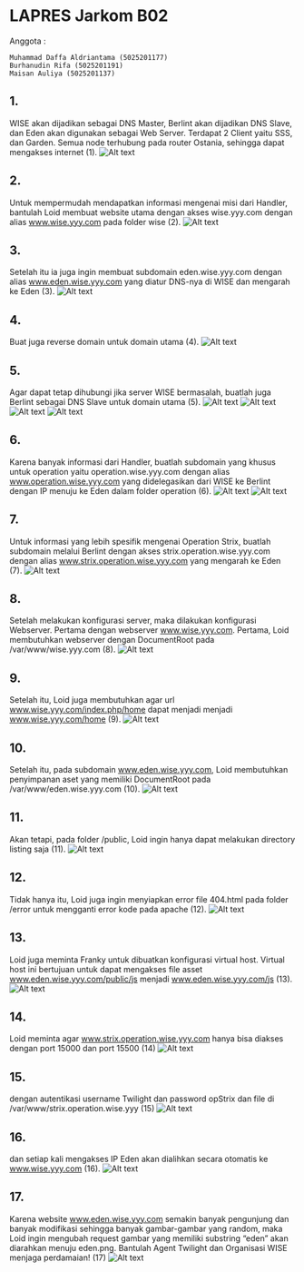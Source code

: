 
# LAPRES Jarkom B02

Anggota :

	Muhammad Daffa Aldriantama (5025201177)
	Burhanudin Rifa (5025201191)
	Maisan Auliya (5025201137)

## 1. 
WISE akan dijadikan sebagai DNS Master, Berlint akan dijadikan DNS Slave, dan Eden akan digunakan sebagai Web Server. Terdapat 2 Client yaitu SSS, dan Garden. Semua node terhubung pada router Ostania, sehingga dapat mengakses internet (1).
![Alt text](/image/Jarkom2-1.png)

## 2.
Untuk mempermudah mendapatkan informasi mengenai misi dari Handler, bantulah Loid membuat website utama dengan akses wise.yyy.com dengan alias www.wise.yyy.com pada folder wise (2).
![Alt text](/image/Jarkom2-2.png)

## 3. 
Setelah itu ia juga ingin membuat subdomain eden.wise.yyy.com dengan alias www.eden.wise.yyy.com yang diatur DNS-nya di WISE dan mengarah ke Eden (3).
![Alt text](/image/Jarkom2-3.png)

## 4.
Buat juga reverse domain untuk domain utama (4).
![Alt text](/image/Jarkom2-4.png)

## 5.
Agar dapat tetap dihubungi jika server WISE bermasalah, buatlah juga Berlint sebagai DNS Slave untuk domain utama (5).
![Alt text](/image/Jarkom2-5.png)
![Alt text](/image/Jarkom2-5a.png)
![Alt text](/image/Jarkom2-5b.png)
![Alt text](/image/Jarkom2-5c.png)

## 6.
Karena banyak informasi dari Handler, buatlah subdomain yang khusus untuk operation yaitu operation.wise.yyy.com dengan alias www.operation.wise.yyy.com yang didelegasikan dari WISE ke Berlint dengan IP menuju ke Eden dalam folder operation (6).
![Alt text](/image/Jarkom2-6.png)
![Alt text](/image/Jarkom2-6a.png)

## 7.
Untuk informasi yang lebih spesifik mengenai Operation Strix, buatlah subdomain melalui Berlint dengan akses strix.operation.wise.yyy.com dengan alias www.strix.operation.wise.yyy.com yang mengarah ke Eden (7).
![Alt text](/image/Jarkom2-7.png)

## 8.
Setelah melakukan konfigurasi server, maka dilakukan konfigurasi Webserver. Pertama dengan webserver www.wise.yyy.com. Pertama, Loid membutuhkan webserver dengan DocumentRoot pada /var/www/wise.yyy.com (8).
![Alt text](/image/Jarkom2-8.png)

## 9.
Setelah itu, Loid juga membutuhkan agar url www.wise.yyy.com/index.php/home dapat menjadi menjadi www.wise.yyy.com/home (9).
![Alt text](/image/Jarkom2-9.png)

## 10.
Setelah itu, pada subdomain www.eden.wise.yyy.com, Loid membutuhkan penyimpanan aset yang memiliki DocumentRoot pada /var/www/eden.wise.yyy.com (10). 
![Alt text](/image/Jarkom2-10.png)

## 11.
Akan tetapi, pada folder /public, Loid ingin hanya dapat melakukan directory listing saja (11). 
![Alt text](/image/Jarkom2-11.png)

## 12.
Tidak hanya itu, Loid juga ingin menyiapkan error file 404.html pada folder /error untuk mengganti error kode pada apache (12).
![Alt text](/image/Jarkom2-12.png)

## 13.
Loid juga meminta Franky untuk dibuatkan konfigurasi virtual host. Virtual host ini bertujuan untuk dapat mengakses file asset www.eden.wise.yyy.com/public/js menjadi www.eden.wise.yyy.com/js (13).
![Alt text](/image/Jarkom2-13.png)

## 14.
Loid meminta agar www.strix.operation.wise.yyy.com hanya bisa diakses dengan port 15000 dan port 15500 (14)
![Alt text](/image/Jarkom2-14.png)

## 15.
dengan autentikasi username Twilight dan password opStrix dan file di /var/www/strix.operation.wise.yyy (15)
![Alt text](/image/Jarkom2-15.png)

## 16.
dan setiap kali mengakses IP Eden akan dialihkan secara otomatis ke www.wise.yyy.com (16).
![Alt text](/image/Jarkom2-16.png)

## 17. 
Karena website www.eden.wise.yyy.com semakin banyak pengunjung dan banyak modifikasi sehingga banyak gambar-gambar yang random, maka Loid ingin mengubah request gambar yang memiliki substring “eden” akan diarahkan menuju eden.png. Bantulah Agent Twilight dan Organisasi WISE menjaga perdamaian! (17)
![Alt text](/image/Jarkom2-17.png)


